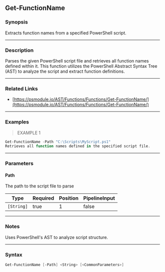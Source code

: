 Get-FunctionName
----------------

### Synopsis
Extracts function names from a specified PowerShell script.

---

### Description

Parses the given PowerShell script file and retrieves all function names
defined within it. This function utilizes the PowerShell Abstract Syntax Tree (AST)
to analyze the script and extract function definitions.

---

### Related Links
* [https://psmodule.io/AST/Functions/Functions/Get-FunctionName/](https://psmodule.io/AST/Functions/Functions/Get-FunctionName/)

---

### Examples
> EXAMPLE 1

```PowerShell
Get-FunctionName -Path "C:\Scripts\MyScript.ps1"
Retrieves all function names defined in the specified script file.
```

---

### Parameters
#### **Path**
The path to the script file to parse

|Type      |Required|Position|PipelineInput|
|----------|--------|--------|-------------|
|`[String]`|true    |1       |false        |

---

### Notes
Uses PowerShell's AST to analyze script structure.

---

### Syntax
```PowerShell
Get-FunctionName [-Path] <String> [<CommonParameters>]
```
